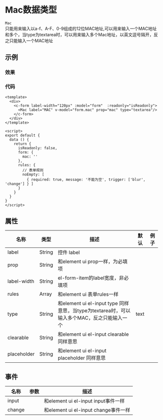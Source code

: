 # Mac数据类型
 `Mac`  
 只能用来输入以a-f、A-F、0-9组成的12位MAC地址,可以用来输入一个MAC地址和多个，当type为textarea时，可以用来输入多个Mac地址，以英文逗号隔开，反之只能输入一个MAC地址

## 示例  

### 效果
<Demo>
  <MacDemo />
</Demo>

### 代码  
```vue
<template>
  <div>
    <c-form label-width="120px" :model="form"  :readonly="isReadonly">
      <Mac label="MAC" v-model="form.mac" prop="mac" type="textarea"/>
    </c-form>
  </div>
</template>

<script>
export default {
  data () {
    return {
      isReadonly: false,
      form: {
        mac: ''
      },
      rules: {
        // 表单规则
        noEmpty: [
          { required: true, message: '不能为空', trigger: ['blur', 'change'] } ]
      }
    }
  }
}
</script>

```

## 属性  
| 名称 | 类型 | 描述 | 默认 |  例子 |  
| ---- | ---- | ---- | ---- | ---- |
| label | String | 控件 label |  | |  
| prop | String | 和element ui prop一样，为必填项 |  | |  
| label-width | String | el-form-item的label宽度，非必填项 |  | | 
| rules | Array | 和element ui 表单rules一样|  | | 
| type | String | 和element ui el-input type 同样意思，当type为textarea时，可以输入多个MAC，反之只能输入一个| text | | 
| clearable | String | 和element ui el-input clearable 同样意思|  | | 
| placeholder | String | 和element ui el-input placeholder 同样意思|  | | 
## 事件
| 名称 | 参数 | 描述 
| ---- | ---- | ---- 
| input |  | 和element ui el-input input事件一样
| change |  | 和element ui el-input change事件一样
<Comment />